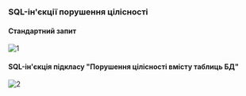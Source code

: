 ### SQL-ін'єкції порушення цілісності

#### Стандартний запит

![1](https://github.com/oleksandrblazhko/ai-191-troiak/assets/95746995/5babf6e0-e53f-41b4-ab62-df2f9a84c17b)

#### SQL-ін'єкція підкласу "Порушення цілісності вмісту таблиць БД"

![2](https://github.com/oleksandrblazhko/ai-191-troiak/assets/95746995/09b078b3-3e36-44b2-bce3-19ea765320b7)
